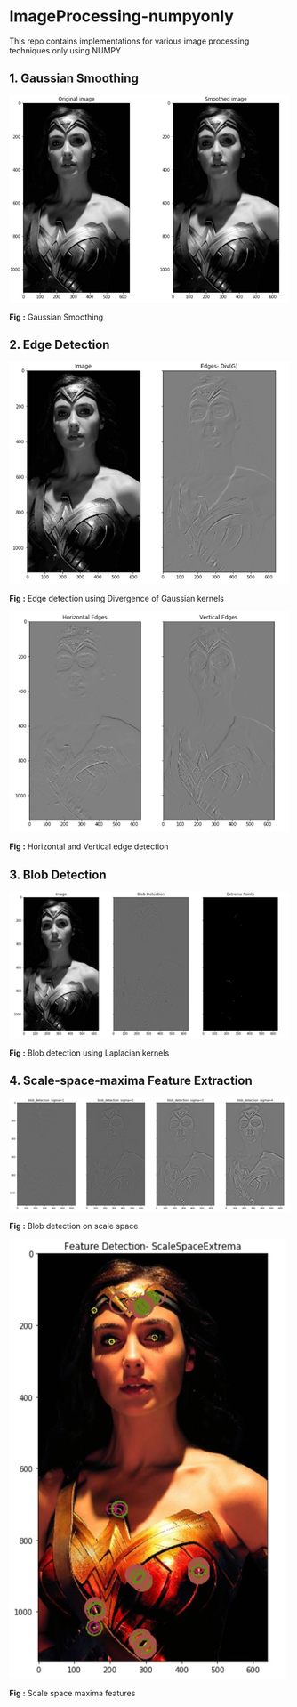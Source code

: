 # ImageProcessing-numpyonly
This repo contains implementations for various image processing techniques only using NUMPY

## 1. Gaussian Smoothing

<img src="results/smooth.JPG" alt="Gaussian Smoothing" width="1000"/>


**Fig :** Gaussian Smoothing

## 2. Edge Detection

![Divergence of Gaussian](results/div_of_gaussian.JPG)

**Fig :** Edge detection using Divergence of Gaussian kernels

![Edge detection](results/edge_detection.JPG)

**Fig :** Horizontal and Vertical edge detection

## 3. Blob Detection

![Blob detection](results/blob_detection.JPG)

**Fig :** Blob detection using Laplacian kernels

## 4. Scale-space-maxima Feature Extraction

![Scale space maxima features1](results/scale_space1.JPG)

**Fig :** Blob detection on scale space

![Scale space maxima features2](results/scale_space2.JPG)

**Fig :** Scale space maxima features







